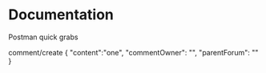 # Documentation
Postman quick grabs

comment/create
{
"content":"one",
"commentOwner": "",
"parentForum": ""
}
